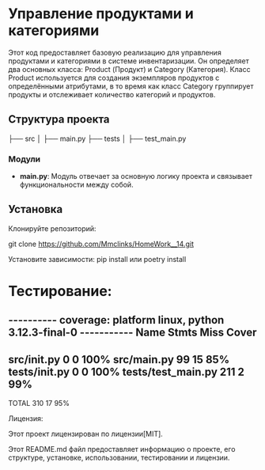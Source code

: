 # Управление продуктами и категориями
Этот код предоставляет базовую реализацию для управления продуктами и 
категориями в системе инвентаризации. Он определяет два основных класса: 
Product (Продукт) и Category (Категория). Класс Product используется для 
создания экземпляров продуктов с определёнными атрибутами, в то время как класс 
Category группирует продукты и отслеживает количество категорий и продуктов.
## Структура проекта

├── src
│ ├── main.py
├── tests
│ ├── test_main.py


### Модули

- **main.py**: Модуль отвечает за основную логику проекта и связывает функциональности между собой.

## Установка

Клонируйте репозиторий:

git clone https://github.com/Mmclinks/HomeWork__14.git

   
Установите зависимости:
pip install
или
poetry install

# Тестирование:

---------- coverage: platform linux, python 3.12.3-final-0 -----------
Name                 Stmts   Miss  Cover
----------------------------------------
src/__init__.py          0      0   100%
src/main.py             99     15    85%
tests/__init__.py        0      0   100%
tests/test_main.py     211      2    99%
----------------------------------------
TOTAL                  310     17    95%


Лицензия:

Этот проект лицензирован по лицензии[MIT].

Этот README.md файл предоставляет информацию о проекте, его 
структуре, установке, использовании, тестировании и лицензии.

